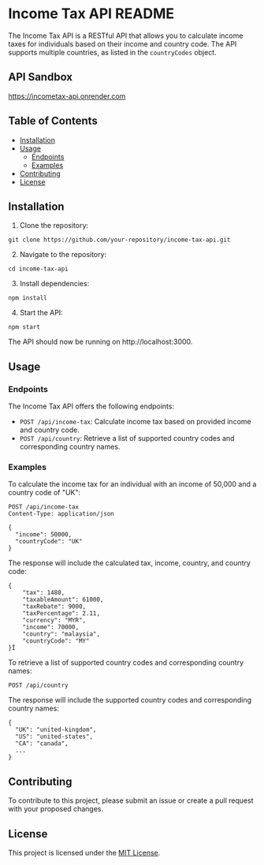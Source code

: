 # Income Tax API README

The Income Tax API is a RESTful API that allows you to calculate income taxes for individuals based on their income and country code. The API supports multiple countries, as listed in the `countryCodes` object.

## API Sandbox
https://incometax-api.onrender.com

## Table of Contents

- [Installation](#installation)
- [Usage](#usage)
  * [Endpoints](#endpoints)
  * [Examples](#examples)
- [Contributing](#contributing)
- [License](#license)

## Installation

1. Clone the repository:

```
git clone https://github.com/your-repository/income-tax-api.git
```

2. Navigate to the repository:

```
cd income-tax-api
```

3. Install dependencies:

```
npm install
```

4. Start the API:

```
npm start
```

The API should now be running on http://localhost:3000.

## Usage

### Endpoints

The Income Tax API offers the following endpoints:

- `POST /api/income-tax`: Calculate income tax based on provided income and country code.
- `POST /api/country`: Retrieve a list of supported country codes and corresponding country names.

### Examples

To calculate the income tax for an individual with an income of 50,000 and a country code of "UK":

```
POST /api/income-tax
Content-Type: application/json

{
  "income": 50000,
  "countryCode": "UK"
}
```

The response will include the calculated tax, income, country, and country code:

```
{
    "tax": 1480,
    "taxableAmount": 61000,
    "taxRebate": 9000,
    "taxPercentage": 2.11,
    "currency": "MYR",
    "income": 70000,
    "country": "malaysia",
    "countryCode": "MY"
}Ï
```

To retrieve a list of supported country codes and corresponding country names:

```
POST /api/country
```

The response will include the supported country codes and corresponding country names:

```
{
  "UK": "united-kingdom",
  "US": "united-states",
  "CA": "canada",
  ...
}
```

## Contributing

To contribute to this project, please submit an issue or create a pull request with your proposed changes.

## License

This project is licensed under the [MIT License](https://opensource.org/licenses/MIT).
